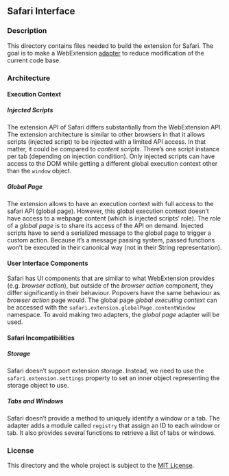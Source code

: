 ## Safari Interface
### Description
This directory contains files needed to build the extension for Safari. The goal is to make a WebExtension [adapter](https://en.wikipedia.org/wiki/Adapter_pattern) to reduce modification of the current code base.

### Architecture
#### Execution Context
##### Injected Scripts
The extension API of Safari differs substantially from the WebExtension API. The extension architecture is similar to other browsers in that it allows scripts (injected script) to be injected with a limited API access. In that matter, it could be compared to _content scripts_. There’s one script instance per tab (depending on injection condition). Only injected scripts can have access to the DOM while getting a different global execution context other than the `window` object.

##### Global Page
The extension allows to have an execution context with full access to the safari API (global page). However, this global execution context doesn’t have access to a webpage content (which is injected scripts’ role). The role of a _global page_ is to share its access of the API on demand. Injected scripts have to send a serialized message to the global page to trigger a custom action. Because it’s a message passing system, passed functions won’t be executed in their canonical way (not in their String representation).

#### User Interface Components
Safari has UI components that are similar to what WebExtension provides (e.g. _browser action_), but outside of the _browser action_ component, they differ significantly in their behaviour.
Popovers have the same behaviour as _browser action_ page would. The global page _global executing context_ can be accessed with the `safari.extension.globalPage.contentWindow` namespace. To avoid making two adapters, the _global page_ adapter will be used.

#### Safari Incompatibilities
##### Storage
Safari doesn’t support extension storage. Instead, we need to use the `safari.extension.settings` property to set an inner object representing the storage object to use.
##### Tabs and Windows
Safari doesn’t provide a method to uniquely identify a window or a tab. The adapter adds a module called `registry` that assign an ID to each window or tab. It also provides several functions to retrieve a list of tabs or windows.
### License
This directory and the whole project is subject to the [MIT License](../license).
